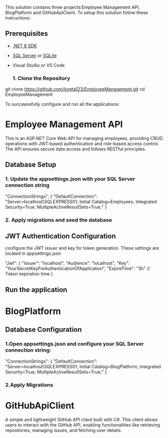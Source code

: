 This solution contains three projects:Employee Management API, BlogPlatform and GitHubApiClient. To setup this solution follow these instructions:

## Prerequisites

- [.NET 6 SDK](https://dotnet.microsoft.com/download)
- [SQL Server](https://www.microsoft.com/en-us/sql-server/sql-server-downloads) or [SQLite](https://www.sqlite.org/download.html)
- Visual Studio or VS Code

  ### 1. Clone the Repository

 git clone https://github.com/loreta123/EmployeeManagement.git
 cd EmployeeManagement

To succeessfully configure and run all the applications:

 # Employee Management API

This is an ASP.NET Core Web API for managing employees, providing CRUD operations with JWT-based authentication and role-based access control. The API ensures secure data access and follows RESTful principles.

## Database Setup 

### 1. Update the appsettings.json with your SQL Server connection string

  "ConnectionStrings": {
    "DefaultConnection": "Server=localhost\\SQLEXPRESS01; Initial Catalog=Employees; Integrated Security=True; MultipleActiveResultSets=True;"
  }
### 2. Apply migrations and seed the database

## JWT Authentication Configuration
configure the JWT issuer and key for token generation. These settings are located in appsettings.json

 "Jwt": {
    "Issuer": "localhost", 
    "Audience": "localhost", 
    "Key": "YourSecretKeyForAuthenticationOfApplication",
    "ExpireTime": "3h" // Token expiration time
  }
  
  ## Run the application

# BlogPlatform

## Database Configuration

### 1.Open appsettings.json and configure your SQL Server connection string:

 "ConnectionStrings": {
    "DefaultConnection": "Server=localhost\\SQLEXPRESS01; Initial Catalog=BlogPlatform; Integrated Security=True; MultipleActiveResultSets=True;"
  }

### 2.Apply Migrations

# GitHubApiClient

A simple and lightweight GitHub API client built with C#. This client allows users to interact with the GitHub API, enabling functionalities like retrieving repositories, managing issues, and fetching user details.




